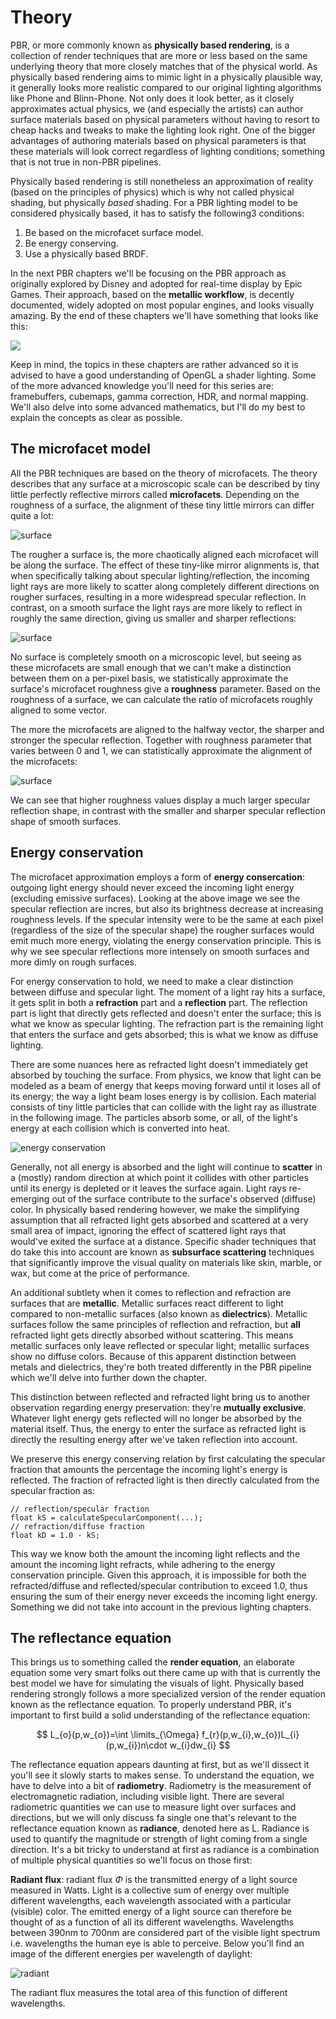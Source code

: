 # Theory

PBR, or more commonly known as **physically based rendering**, is a collection of render techniques that are more or less based on the same underlying theory that more closely matches that of the physical world. As physically based rendering aims to mimic light in a physically plausible way, it generally looks more realistic compared to our original lighting algorithms like Phone and Blinn-Phone. Not only does it look better, as it closely approximates actual physics, we (and especially the artists) can author surface materials based on physical parameters without having to resort to cheap hacks and tweaks to make the lighting look right. One of the bigger advantages of authoring materials based on physical parameters is that these materials will look correct regardless of lighting conditions; something that is not true in non-PBR pipelines.

Physically based rendering is still nonetheless an approximation of reality (based on the principles of physics) which is why not called physical shading, but physically *based* shading. For a PBR lighting model to be considered physically based, it has to satisfy the following3 conditions:

1. Be based on the microfacet surface model.
2. Be energy conserving.
3. Use a physically based BRDF.

In the next PBR chapters we'll be focusing on the PBR approach as originally explored by Disney and adopted for real-time display by Epic Games. Their approach, based on the **metallic workflow**, is decently documented, widely adopted on most popular engines, and looks visually amazing. By the end of these chapters we'll have something that looks like this:

![](./Images/01.png)

Keep in mind, the topics in these chapters are rather advanced so it is advised to have a good understanding of OpenGL a shader lighting. Some of the more advanced knowledge you'll need for this series are: framebuffers, cubemaps, gamma correction, HDR, and normal mapping. We'll also delve into some advanced mathematics, but I'll do my best to explain the concepts as clear as possible.

## The microfacet model

All the PBR techniques are based on the theory of microfacets. The theory describes that any surface at a microscopic scale can be described by tiny little perfectly reflective mirrors called **microfacets**. Depending on the roughness of a surface, the alignment of these tiny little mirrors can differ quite a lot:

![surface](./Images/02.png)

The rougher a surface is, the more chaotically aligned each microfacet will be along the surface. The effect of these tiny-like mirror alignments is, that when specifically talking about specular lighting/reflection, the incoming light rays are more likely to scatter along completely different directions on rougher surfaces, resulting in a more widespread specular reflection. In contrast, on a smooth surface the light rays are more likely to reflect in roughly the same direction, giving us smaller and sharper reflections:

![surface](./Images/03.png)

No surface is completely smooth on a microscopic level, but seeing as these microfacets are small enough that we can't make a distinction between them on a per-pixel basis, we statistically approximate the surface's microfacet roughness give a **roughness** parameter. Based on the roughness of a surface, we can calculate the ratio of microfacets roughly aligned to some vector.

The more the microfacets are aligned to the halfway vector, the sharper and stronger the specular reflection. Together with roughness parameter that varies between 0 and 1, we can statistically approximate the alignment of the microfacets:

![surface](./Images/04.png)

We can see that higher roughness values display a much larger specular reflection shape, in contrast with the smaller and sharper specular reflection shape of smooth surfaces.

## Energy conservation

The microfacet approximation employs a form of **energy consercation**: outgoing light energy should never exceed the incoming light energy (excluding emissive surfaces). Looking at the above image we see the specular reflection are incres, but also its brightness decrease at increasing roughness levels. If the specular intensity were to be the same at each pixel (regardless of the size of the specular shape) the rougher surfaces would emit much more energy, violating the energy conservation principle. This is why we see specular reflections more intensely on smooth surfaces and more dimly on rough surfaces.

For energy conservation to hold, we need to make a clear distinction between diffuse and specular light. The moment of a light ray hits a surface, it gets split in both a **refraction** part and a **reflection** part. The reflection part is light that directly gets reflected and doesn't enter the surface; this is what we know as specular lighting. The refraction part is the remaining light that enters the surface and gets absorbed; this is what we know as diffuse lighting.

There are some nuances here as refracted light doesn't immediately get absorbed by touching the surface. From physics, we know that light can be modeled as a beam of energy that keeps moving forward until it loses all of its energy; the way a light beam loses energy is by collision. Each material consists of tiny little particles that can collide with the light ray as illustrate in the following image. The particles absorb some, or all, of the light's energy at each collision which is converted into heat.

![energy conservation](./Images/05.png)

Generally, not all energy is absorbed and the light will continue to **scatter** in a (mostly) random direction at which point it collides with other particles until its energy is depleted or it leaves the surface again. Light rays re-emerging out of the surface contribute to the surface's observed (diffuse) color. In physically based rendering however, we make the simplifying assumption that all refracted light gets absorbed and scattered at a very small area of impact, ignoring the effect of scattered light rays that would've exited the surface at a distance. Specific shader techniques that do take this into account are known as **subsurface scattering** techniques that significantly improve the visual quality on materials like skin, marble, or wax, but come at the price of performance.

An additional subtlety when it comes to reflection and refraction are surfaces that are **metallic**. Metallic surfaces react different to light compared to non-metallic surfaces (also known as **dielectrics**). Metallic surfaces follow the same principles of reflection and refraction, but **all** refracted light gets directly absorbed without scattering. This means metallic surfaces only leave reflected or specular light; metallic surfaces show no diffuse colors. Because of this apparent distinction between metals and dielectrics, they're both treated differently in the PBR pipeline which we'll delve into further down the chapter.

This distinction between reflected and refracted light bring us to another observation regarding energy preservation: they're **mutually exclusive**. Whatever light energy gets reflected will no longer be absorbed by the material itself. Thus, the energy to enter the surface as refracted light is directly the resulting energy after we've taken reflection into account.

We preserve this energy conserving relation by first calculating the specular fraction that amounts the percentage the incoming light's energy is reflected. The fraction of refracted light is then directly calculated from the specular fraction as:

```shader
// reflection/specular fraction
float kS = calculateSpecularComponent(...);
// refraction/diffuse fraction
float kD = 1.0 - kS;
```

This way we know both the amount the incoming light reflects and the amount the incoming light refracts, while adhering to the energy conservation principle. Given this approach, it is impossible for both the refracted/diffuse and reflected/specular contribution to exceed 1.0, thus ensuring the sum of their energy never exceeds the incoming light energy. Something we did not take into account in the previous lighting chapters.

## The reflectance equation

This brings us to something called the **render equation**, an elaborate equation some very smart folks out there came up with that is currently the best model we have for simulating the visuals of light. Physically based rendering strongly follows a more specialized version of the render equation known as the reflectance equation. To properly understand PBR, it's important to first build a solid understanding of the reflectance equation:

$$
L_{o}(p,w_{o})=\int \limits_{\Omega} f_{r}(p,w_{i},w_{o})L_{i}(p,w_{i})n\cdot w_{i}dw_{i}
$$

The reflectance equation appears daunting at first, but as we'll dissect it you'll see it slowly starts to makes sense. To understand the equation, we have to delve into a bit of **radiometry**. Radiometry is the measurement of electromagnetic radiation, including visible light. There are several radiometric quantities we can use to measure light over surfaces and directions, but we will only discuss fa single one that's relevant to the reflectance equation known as **radiance**, denoted here as L. Radiance is used to quantify the magnitude or strength of light coming from a single direction. It's a bit tricky to understand at first as radiance is a combination of multiple physical quantities so we'll focus on those first:

**Radiant flux**: radiant flux $\Phi$ is the transmitted energy of a light source measured in Watts. Light is a collective sum of energy over multiple different wavelengths, each wavelength associated with a particular (visible) color. The emitted energy of a light source can therefore be thought of as a function of all its different wavelengths. Wavelengths between 390nm to 700nm are considered part of the visible light spectrum i.e. wavelengths the human eye is able to perceive. Below you'll find an image of the different energies per wavelength of daylight:

![radiant](./Images/06.png)

The radiant flux measures the total area of this function of different wavelengths. 
